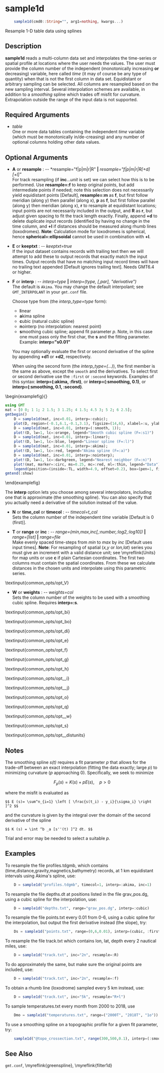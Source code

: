 # sample1d

```julia
	sample1d(cmd0::String="", arg1=nothing, kwargs...)
```

Resample 1-D table data using splines

Description
-----------

**sample1d** reads a multi-column data set and interpolates the time-series or spatial profile at locations
where the user needs the values. The user must provide the column number of the independent (monotonically
increasing **or** decreasing) variable, here called *time* (it may of course be any type of quantity)
when that is not the first column in data set. Equidistant or arbitrary sampling can be selected.
All columns are resampled based on the new sampling interval. Several interpolation schemes are available,
in addition to a *smoothing* spline which trades off misfit for curvature. Extrapolation outside the range
of the input data is not supported.

Required Arguments
------------------

- *table*\
    One or more data tables containing the independent *time* variable (which must be monotonically
    in/de-creasing) and any number of optional columns holding other data values.

Optional Arguments
------------------

- **A** or **resample** : -- *resample="f|p|m|r|R" **|** *resample="f|p|m|r|R[+d][+l]"*\
    For track resampling (if **inc**...*unit* is set) we can select how this is to be performed.
    Use **resample=:f** to keep original points, but add intermediate points if needed; note this
    selection does not necessarily yield equidistant points [Default], **resample=:m** as **f**,
    but first follow meridian (along y) then parallel (along x), **p** as **f**, but first follow
    parallel (along y) then meridian (along x), **r** to resample at equidistant locations;
    input points are not necessarily included in the output, and **R** as **r**, but adjust given
    spacing to fit the track length exactly. Finally, append **+d** to delete duplicate input records
    (identified by having no change in the time column, and **+l** if distances should be measured
    along rhumb lines (loxodromes). **Note**: Calculation mode for loxodromes is spherical,
    hence **spherical=:ellipsoidal** cannot be used in combination with **+l**.

- **E** or **keeptxt** : -- *keeptxt=true*\
    If the input dataset contains records with trailing text then we will attempt to add these
    to output records that exactly match the input times. Output records that have no matching
    input record times will have no trailing text appended [Default ignores trailing text].
    Needs GMT6.4 or higher.

- **F** or **interp** : -- *interp=type* **|** *interp=(type, [,par], "derivative")*\
    The default is `Akima`. You may change the default interpolant; see `GMT_INTERPOLANT` in your `gmt.conf` file.

    Choose type from (the *interp_type=type* form):
    - **l**inear
    - **a**kima spline
    - **c**ubic (natural cubic spline)
    - **n**ointerp (no interpolation: nearest point)
    - **s**moothing cubic spline; append fit parameter *p*. Note, in this case one must pass only
      the first char, the **s** and the fitting parameter. Example: **interp="s0.01"**
    
    You may optionally evaluate the first or second derivative of the spline by appending **+d1** or **+d2**,
    respectively.
    
    When using the second form (the *interp_type=(...)*), the first member is the same as above, except the
    `smooth` and the derivatives. To select first or second derivative use the `:first` or `:second` keywords.
    Examples of this syntax: **interp=(:akima, :first)**, or **interp=(:smoothing, 0.1)**,
    or **interp=(:smoothing, 0.1, :second)**.

\begin{examplefig}{}
```julia
using GMT
mat = [0 0; 1 1; 2 1.5; 3 1.25; 4 1.5; 4.5 3; 5 2; 6 2.5];
gmtbegin()
    D = sample1d(mat, inc=0.01, interp=:cubic);
    plot(D, region=(-0.1,6.1,-0.1,3.1), figsize=(14,6), xlabel=:u, ylabel="u(x)", lw=1, legend="Cubic spline (F=:c)")
    D = sample1d(mat, inc=0.01, interp=(:smooth, 1));
    plot!(D, lw=1, lc=:orange, legend="Smooth cubic spline (F=:s1)")
    D = sample1d(mat, inc=0.01, interp=:linear);
    plot!(D, lw=1, lc=:blue, legend="Linear spline (F=:l)")
    D = sample1d(mat, inc=0.01, interp=:akima);
    plot!(D, lw=1, lc=:red, legend="Akima spline (F=:a)")
    D = sample1d(mat, inc=0.01, interp=:nointerp);
    plot!(D, lw=1, lc=:darkgreen, legend="Nearest neighbor (F=:n)")
    plot!(mat, marker=:circ, ms=0.25, mc=:red, ml=:thin, legend="Data")
    legend(position=(inside=:TL, width=4.9, offset=0.2), box=(pen=1, fill=:white, shaded=true))
gmtend(:show)
```
\end{examplefig}

   The **interp** option lets you choose among several interpolators, including
   one that is approximate (the smoothing spline). You can also specify
   that you actually need a derivative of the solution instead of the value.

- **N** or **time_col** or **timecol** : -- *timecol=t_col*\
    Sets the column number of the independent *time* variable [Default is 0 (first)].

- **T** or **range** or **inc** : -- *range=(min,max,inc[,:number,:log2,:log10])* **|** *range=[list]* **|** *range=file*\
    Make evenly spaced time-steps from *min* to *max* by *inc* [Default uses input times].
    **Note**: For resampling of spatial (*x,y* or *lon,lat*) series you must give an increment with
    a valid distance unit; see \myreflink{Units} for map units or use **c** if plain Cartesian coordinates.
    The first two columns must contain the spatial coordinates. From these we calculate distances in the
    chosen units and interpolate using this parametric series.

\textinput{common_opts/opt_V}

- **W** or **weights** : -- *weights=col*\
    Sets the column number of the weights to be used with a smoothing cubic spline. Requires **interp=:s**.

\textinput{common_opts/opt_bi}

\textinput{common_opts/opt_bo}

\textinput{common_opts/opt_di}

\textinput{common_opts/opt_e}

\textinput{common_opts/opt_f}

\textinput{common_opts/opt_g}

\textinput{common_opts/opt_h}

\textinput{common_opts/opt__i}

\textinput{common_opts/opt__j}

\textinput{common_opts/opt_o}

\textinput{common_opts/opt_q}

\textinput{common_opts/opt__w}

\textinput{common_opts/opt_s}

\textinput{common_opts/opt__distunits}

Notes
-----

The smoothing spline *s(t)* requires a fit parameter *p* that allows for the trade-off between an
exact interpolation (fitting the data exactly; large *p*) to minimizing curvature (*p* approaching 0).
Specifically, we seek to minimize

$$ F_p (s)= K (s) + p E (s), \quad p > 0 $$

where the misfit is evaluated as

    $$ E (s)= \sum^n_{i=1} \left [ \frac{s(t_i) - y_i}{\sigma_i} \right ]^2 $$

and the curvature is given by the integral over the domain of the second derivative of the spline

    $$ K (s) = \int ^b _a [s''(t) ]^2 dt. $$

Trial and error may be needed to select a suitable *p*.

Examples
--------

To resample the file profiles.tdgmb, which contains (time,distance,gravity,magnetics,bathymetry)
records, at 1 km equidistant intervals using Akima's spline, use:

```julia
    D = sample1d("profiles.tdgmb", timecol=1, interp=:akima, inc=1)
```

To resample the file depths.dt at positions listed in the file grav_pos.dg, using a cubic spline
for the interpolation, use:

```julia
    D = sample1d("depths.txt", range="grav_pos.dg", interp=:cubic)
```

To resample the file points.txt every 0.01 from 0-6, using a cubic spline for the
interpolation, but output the first derivative instead (the slope), try:

```julia
    Ds = sample1d("points.txt", range=(0,6,0.01), interp=(cubic, :first))
```

To resample the file track.txt which contains lon, lat, depth every 2 nautical miles, use:

```julia
    D = sample1d("track.txt", inc="2n", resample=:R)
```

To do approximately the same, but make sure the original points are included, use:

```julia
    D = sample1d("track.txt", inc="2n", resample=:f)
```

To obtain a rhumb line (loxodrome) sampled every 5 km instead, use:

```julia
    D = sample1d("track.txt", inc="5k", resample="R+l")
```

To sample temperatures.txt every month from 2000 to 2018, use

```julia
    Dmo = sample1d("temperatures.txt", range=("2000T", "2018T", "1o"))
```

To use a smoothing spline on a topographic profile for a given fit parameter, try:

```julia
    sample1d("@topo_crossection.txt", range(300,500,0.1), interp=(:smooth, 0.001)) 
```

See Also
--------

`gmt.conf`,
\myreflink{greenspline},
\myreflink{filter1d}

